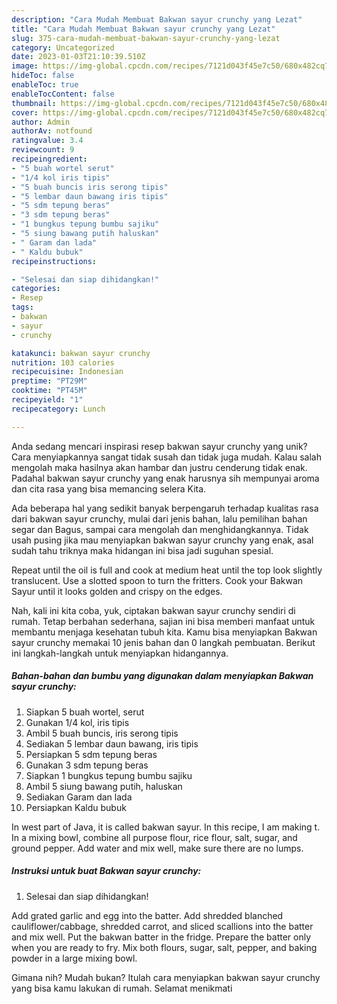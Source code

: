 ```yaml
---
description: "Cara Mudah Membuat Bakwan sayur crunchy yang Lezat"
title: "Cara Mudah Membuat Bakwan sayur crunchy yang Lezat"
slug: 375-cara-mudah-membuat-bakwan-sayur-crunchy-yang-lezat
category: Uncategorized
date: 2023-01-03T21:10:39.510Z
image: https://img-global.cpcdn.com/recipes/7121d043f45e7c50/680x482cq70/bakwan-sayur-crunchy-foto-resep-utama.jpg
hideToc: false
enableToc: true
enableTocContent: false
thumbnail: https://img-global.cpcdn.com/recipes/7121d043f45e7c50/680x482cq70/bakwan-sayur-crunchy-foto-resep-utama.jpg
cover: https://img-global.cpcdn.com/recipes/7121d043f45e7c50/680x482cq70/bakwan-sayur-crunchy-foto-resep-utama.jpg
author: Admin
authorAv: notfound
ratingvalue: 3.4
reviewcount: 9
recipeingredient:
- "5 buah wortel serut"
- "1/4 kol iris tipis"
- "5 buah buncis iris serong tipis"
- "5 lembar daun bawang iris tipis"
- "5 sdm tepung beras"
- "3 sdm tepung beras"
- "1 bungkus tepung bumbu sajiku"
- "5 siung bawang putih haluskan"
- " Garam dan lada"
- " Kaldu bubuk"
recipeinstructions:

- "Selesai dan siap dihidangkan!"
categories:
- Resep
tags:
- bakwan
- sayur
- crunchy

katakunci: bakwan sayur crunchy 
nutrition: 103 calories
recipecuisine: Indonesian
preptime: "PT29M"
cooktime: "PT45M"
recipeyield: "1"
recipecategory: Lunch

---
```





Anda sedang mencari inspirasi resep bakwan sayur crunchy yang unik? Cara menyiapkannya sangat tidak susah dan tidak juga mudah. Kalau salah mengolah maka hasilnya akan hambar dan justru cenderung tidak enak. Padahal bakwan sayur crunchy yang enak harusnya sih mempunyai aroma dan cita rasa yang bisa memancing selera Kita.





Ada beberapa hal yang sedikit banyak berpengaruh terhadap kualitas rasa dari bakwan sayur crunchy, mulai dari jenis bahan, lalu pemilihan bahan segar dan Bagus, sampai cara mengolah dan menghidangkannya. Tidak usah pusing jika mau menyiapkan bakwan sayur crunchy yang enak,      asal sudah tahu triknya maka hidangan ini bisa jadi suguhan spesial.














Repeat until the oil is full and cook at medium heat until the top look slightly translucent. Use a slotted spoon to turn the fritters. Cook your Bakwan Sayur until it looks golden and crispy on the edges.






Nah, kali ini kita coba, yuk, ciptakan bakwan sayur crunchy sendiri di rumah. Tetap berbahan sederhana, sajian ini bisa memberi manfaat untuk membantu menjaga kesehatan tubuh kita. Kamu bisa menyiapkan Bakwan sayur crunchy memakai 10 jenis bahan dan 0 langkah pembuatan. Berikut ini langkah-langkah untuk menyiapkan hidangannya.

<!--inarticleads1-->

##### Bahan-bahan dan bumbu yang digunakan dalam menyiapkan Bakwan sayur crunchy:

1. Siapkan 5 buah wortel, serut
1. Gunakan 1/4 kol, iris tipis
1. Ambil 5 buah buncis, iris serong tipis
1. Sediakan 5 lembar daun bawang, iris tipis
1. Persiapkan 5 sdm tepung beras
1. Gunakan 3 sdm tepung beras
1. Siapkan 1 bungkus tepung bumbu sajiku
1. Ambil 5 siung bawang putih, haluskan
1. Sediakan  Garam dan lada
1. Persiapkan  Kaldu bubuk


In west part of Java, it is called bakwan sayur. In this recipe, I am making t. In a mixing bowl, combine all purpose flour, rice flour, salt, sugar, and ground pepper. Add water and mix well, make sure there are no lumps. 

<!--inarticleads2-->

##### Instruksi untuk buat Bakwan sayur crunchy:


1. Selesai dan siap dihidangkan!

Add grated garlic and egg into the batter. Add shredded blanched cauliflower/cabbage, shredded carrot, and sliced scallions into the batter and mix well. Put the bakwan batter in the fridge. Prepare the batter only when you are ready to fry. Mix both flours, sugar, salt, pepper, and baking powder in a large mixing bowl. 

Gimana nih? Mudah bukan? Itulah cara menyiapkan bakwan sayur crunchy yang bisa kamu lakukan di rumah. Selamat menikmati
